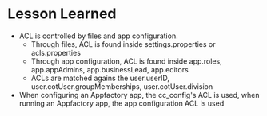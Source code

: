 # Lesson Learned

- ACL is controlled by files and app configuration.
   - Through files, ACL is found inside settings.properties or acls.properties
   - Through app configuration, ACL is found inside app.roles, app.appAdmins, app.businessLead, app.editors
   - ACLs are matched agains the user.userID, user.cotUser.groupMemberships, user.cotUser.division
- When configuring an Appfactory app, the cc_config's ACL is used, when running an Appfactory app, the app configuration ACL is used
